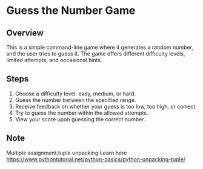 
# Guess the Number Game

## Overview
This is a simple command-line game where it generates a random number, and the user tries to guess it. The game offers different difficulty levels, limited attempts, and occasional hints.

## Steps
1. Choose a difficulty level: easy, medium, or hard.
2. Guess the number between the specified range.
3. Receive feedback on whether your guess is too low, too high, or correct.
4. Try to guess the number within the allowed attempts.
6. View your score upon guessing the correct number.

##  Note
Multiple assignment,tuple unpacking
Learn here https://www.pythontutorial.net/python-basics/python-unpacking-tuple/

